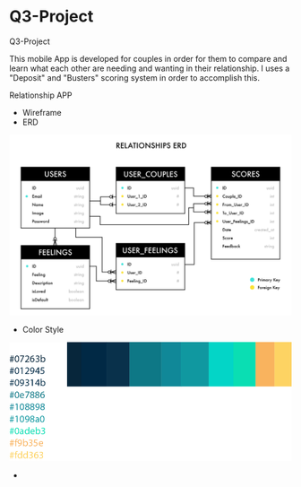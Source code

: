 # Q3-Project
Q3-Project

This  mobile App is developed for couples in order for them to compare and learn what each other are needing and wanting in their relationship.  I uses a "Deposit" and "Busters" scoring system in order to accomplish this.

Relationship APP

- Wireframe
- ERD

![](./images/relationshipsERD.png)



- Color Style

![](./images/colors.png)

- 
